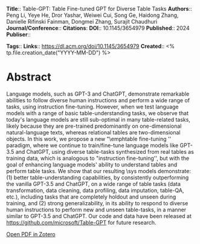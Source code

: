 **Title**:: Table-GPT: Table Fine-tuned GPT for Diverse Table Tasks
**Authors**:: Peng Li, Yeye He, Dror Yashar, Weiwei Cui, Song Ge, Haidong Zhang, Danielle Rifinski Fainman, Dongmei Zhang, Surajit Chaudhuri
**Journal/Conference**:: 
**Citations**:
**DOI**:: 10.1145/3654979
**Published**:: 2024
**Publiser**:: 

**Tags**::
**Links**:: https://dl.acm.org/doi/10.1145/3654979
**Created**:: <% tp.file.creation_date("YYYY-MM-DD") %>

# Abstract

Language models, such as GPT-3 and ChatGPT, demonstrate remarkable abilities to follow diverse human instructions and perform a wide range of tasks, using instruction fine-tuning. However, when we test language models with a range of basic table-understanding tasks, we observe that today's language models are still sub-optimal in many table-related tasks, likely because they are pre-trained predominantly on one-dimensional natural-language texts, whereas relational tables are two-dimensional objects. In this work, we propose a new "\emphtable fine-tuning '' paradigm, where we continue to train/fine-tune language models like GPT-3.5 and ChatGPT, using diverse table-tasks synthesized from real tables as training data, which is analogous to "instruction fine-tuning'', but with the goal of enhancing language models' ability to understand tables and perform table tasks. We show that our resulting \sys models demonstrate: (1) better table-understanding capabilities, by consistently outperforming the vanilla GPT-3.5 and ChatGPT, on a wide range of table tasks (data transformation, data cleaning, data profiling, data imputation, table-QA, etc.), including tasks that are completely holdout and unseen during training, and (2) strong generalizability, in its ability to respond to diverse human instructions to perform new and unseen table-tasks, in a manner similar to GPT-3.5 and ChatGPT. Our code and data have been released at https://github.com/microsoft/Table-GPT for future research.

[Open PDF in Zotero](zotero://select/items/@liTableGPTTableFinetuned2024)

